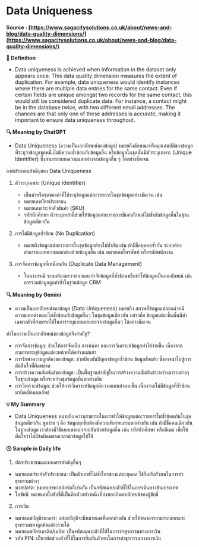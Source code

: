 # Data Uniqueness

__Source : [https://www.sagacitysolutions.co.uk/about/news-and-blog/data-quality-dimensions/](https://www.sagacitysolutions.co.uk/about/news-and-blog/data-quality-dimensions/)__

__📖 Definition__
- Data uniqueness is achieved when information in the dataset only appears once. This data quality dimension measures the extent of duplication. For example, data uniqueness would identify instances where there are multiple data entries for the same contact. Even if certain fields are unique amongst two records for the same contact, this would still be considered duplicate data. For instance, a contact might be in the database twice, with two different email addresses. The chances are that only one of these addresses is accurate, making it important to ensure data uniqueness throughout.

__🔍 Meaning by ChatGPT__
- Data Uniqueness (ความเป็นเอกลักษณ์ของข้อมูล) หมายถึงลักษณะหรือคุณสมบัติของข้อมูลที่ระบุว่าข้อมูลชุดหนึ่งไม่มีความซ้ำซ้อนกับข้อมูลอื่น หรือข้อมูลในชุดนั้นมีตัวระบุเฉพาะ (Unique Identifier) ซึ่งสามารถแยกความแตกต่างจากข้อมูลอื่น ๆ ได้อย่างชัดเจน

องค์ประกอบสำคัญของ Data Uniqueness
1. ตัวระบุเฉพาะ (Unique Identifier)
    - เป็นค่าหรือชุดของค่าที่ใช้ระบุข้อมูลแต่ละรายการในชุดข้อมูลอย่างชัดเจน เช่น
    - หมายเลขบัตรประชาชน
    - หมายเลขประจำตัวสินค้า (SKU)
    - รหัสนักศึกษา
ตัวระบุเหล่านี้ช่วยให้ข้อมูลแต่ละรายการมีเอกลักษณ์ไม่ซ้ำกับข้อมูลอื่นในฐานข้อมูลเดียวกัน

2. การไม่มีข้อมูลซ้ำซ้อน (No Duplication)
    - หมายถึงข้อมูลแต่ละรายการในชุดข้อมูลต้องไม่ซ้ำกัน เช่น ถ้ามีชื่อบุคคลซ้ำกัน ระบบต้องสามารถแยกความแตกต่างด้วยข้อมูลอื่น เช่น หมายเลขโทรศัพท์ หรือรหัสพนักงาน

3. การจัดการข้อมูลที่เหมือนกัน (Duplicate Data Management)
    - ในบางกรณี ระบบต้องตรวจสอบและกำจัดข้อมูลที่ซ้ำซ้อนหรือทำให้ข้อมูลเป็นเอกลักษณ์ เช่น การรวมข้อมูลลูกค้าซ้ำในฐานข้อมูล CRM

__🔍 Meaning by Gemini__
- ความเป็นเอกลักษณ์ของข้อมูล (Data Uniqueness) หมายถึง สภาพที่ข้อมูลแต่ละหน่วยมีความแตกต่างและไม่ซ้ำซ้อนกับข้อมูลอื่นๆ ในชุดข้อมูลเดียวกัน กล่าวคือ ข้อมูลแต่ละชิ้นนั้นมีค่าเฉพาะตัวที่สามารถใช้ในการระบุและแยกแยะจากข้อมูลอื่นๆ ได้อย่างชัดเจน

ทำไมความเป็นเอกลักษณ์ของข้อมูลจึงสำคัญ?
- การจัดการข้อมูล: ช่วยให้การจัดเก็บ การค้นหา และการวิเคราะห์ข้อมูลทำได้ง่ายขึ้น เนื่องจากสามารถระบุข้อมูลแต่ละหน่วยได้อย่างแม่นยำ
- การรักษาความถูกต้องของข้อมูล: ช่วยป้องกันปัญหาข้อมูลซ้ำซ้อน ข้อมูลขัดแย้ง ซึ่งอาจนำไปสู่การตัดสินใจที่ผิดพลาด
- การสร้างความสัมพันธ์ของข้อมูล: เป็นพื้นฐานสำคัญในการสร้างความสัมพันธ์ระหว่างตารางต่างๆ ในฐานข้อมูล หรือระหว่างชุดข้อมูลที่แตกต่างกัน
- การวิเคราะห์ข้อมูล: ช่วยให้การวิเคราะห์ข้อมูลมีความแม่นยำมากขึ้น เนื่องจากไม่มีข้อมูลที่ซ้ำซ้อนมาบิดเบือนผลลัพธ์

__💡 My Summary__
- Data Uniqueness หมายถึง ความสามารถในการทำให้ข้อมูลแต่ละรายการไม่ซ้ำซ้อนกันในชุดข้อมูลเดียวกัน พูดง่าย ๆ คือ ข้อมูลทุกชิ้นต้องมีความพิเศษและแตกต่างกัน เช่น ถ้ามีชื่อคนเดียวกันในฐานข้อมูล เราต้องมีวิธีแยกเขาออกจากกันด้วยข้อมูลอื่น เช่น รหัสนักศึกษา หรืออีเมล เพื่อให้มั่นใจว่าไม่มีข้อผิดพลาดเวลานำข้อมูลไปใช้

__🕓 Sample in Daily life__
1. บัตรประชาชนและเอกสารสำคัญอื่นๆ
- หมายเลขประจำตัวประชาชน: เป็นตัวเลขที่ไม่ซ้ำใครของแต่ละบุคคล ใช้ยืนยันตัวตนในการทำธุรกรรมต่างๆ
- พาสปอร์ต: หมายเลขพาสปอร์ตก็เช่นกัน เป็นรหัสเฉพาะตัวที่ใช้ในการเดินทางข้ามประเทศ
- ใบขับขี่: หมายเลขใบขับขี่ก็เป็นอีกตัวอย่างหนึ่งที่บ่งบอกถึงเอกลักษณ์ของผู้ขับขี่

2. การเงิน
- หมายเลขบัญชีธนาคาร: แต่ละบัญชีจะมีหมายเลขที่แตกต่างกัน ช่วยให้ธนาคารสามารถแยกแยะธุรกรรมของลูกค้าแต่ละรายได้
- หมายเลขบัตรเครดิต/เดบิต: เป็นรหัสเฉพาะตัวที่ใช้ในการทำธุรกรรมทางการเงิน
- รหัส PIN: เป็นรหัสส่วนตัวที่ใช้ในการยืนยันตัวตนในการทำธุรกรรมทางการเงิน
